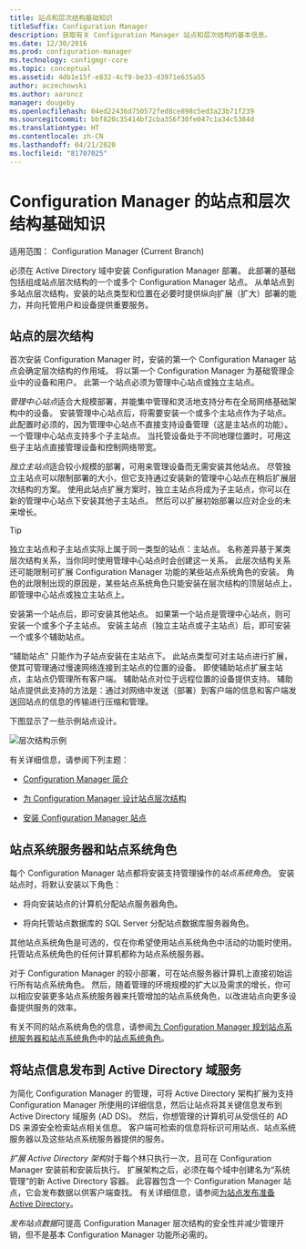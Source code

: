 ```yaml
---
title: 站点和层次结构基础知识
titleSuffix: Configuration Manager
description: 获取有关 Configuration Manager 站点和层次结构的基本信息。
ms.date: 12/30/2016
ms.prod: configuration-manager
ms.technology: configmgr-core
ms.topic: conceptual
ms.assetid: 4db1e15f-e832-4cf9-be33-d3971e635a55
author: aczechowski
ms.author: aaroncz
manager: dougeby
ms.openlocfilehash: 04ed22436d750572fed8ce898c5ed3a23b71f239
ms.sourcegitcommit: bbf820c35414bf2cba356f30fe047c1a34c5384d
ms.translationtype: HT
ms.contentlocale: zh-CN
ms.lasthandoff: 04/21/2020
ms.locfileid: "81707025"
---
```

# <a name="fundamentals-of-sites-and-hierarchies-for-configuration-manager"></a>Configuration Manager 的站点和层次结构基础知识

适用范围：  Configuration Manager (Current Branch)

必须在 Active Directory 域中安装 Configuration Manager 部署。 此部署的基础包括组成站点层次结构的一个或多个 Configuration Manager 站点。 从单站点到多站点层次结构，安装的站点类型和位置在必要时提供纵向扩展（扩大）部署的能力，并向托管用户和设备提供重要服务。

## <a name="hierarchies-of-sites"></a>站点的层次结构
首次安装 Configuration Manager 时，安装的第一个 Configuration Manager 站点会确定层次结构的作用域。 将以第一个 Configuration Manager 为基础管理企业中的设备和用户。 此第一个站点必须为管理中心站点或独立主站点。  

 *管理中心站点*适合大规模部署，并能集中管理和灵活地支持分布在全局网络基础架构中的设备。 安装管理中心站点后，将需要安装一个或多个主站点作为子站点。 此配置时必须的，因为管理中心站点不直接支持设备管理（这是主站点的功能）。 一个管理中心站点支持多个子主站点。 当托管设备处于不同地理位置时，可用这些子主站点直接管理设备和控制网络带宽。  

 *独立主站点*适合较小规模的部署，可用来管理设备而无需安装其他站点。 尽管独立主站点可以限制部署的大小，但它支持通过安装新的管理中心站点在稍后扩展层次结构的方案。 使用此站点扩展方案时，独立主站点将成为子主站点，你可以在新的管理中心站点下安装其他子主站点。 然后可以扩展初始部署以应对企业的未来增长。  

> [!TIP]  
>  独立主站点和子主站点实际上属于同一类型的站点：主站点。 名称差异基于某类层次结构关系，当你同时使用管理中心站点时会创建这一关系。 此层次结构关系还可能限制可扩展 Configuration Manager 功能的某些站点系统角色的安装。 角色的此限制出现的原因是，某些站点系统角色只能安装在层次结构的顶层站点上，即管理中心站点或独立主站点上。  

 安装第一个站点后，即可安装其他站点。 如果第一个站点是管理中心站点，则可安装一个或多个子主站点。 安装主站点（独立主站点或子主站点）后，即可安装一个或多个辅助站点。  

 “辅助站点”  只能作为子站点安装在主站点下。 此站点类型可对主站点进行扩展，使其可管理通过慢速网络连接到主站点的位置的设备。 即使辅助站点扩展主站点，主站点仍管理所有客户端。 辅助站点对位于远程位置的设备提供支持。 辅助站点提供此支持的方法是：通过对网络中发送（部署）到客户端的信息和客户端发送回站点的信息的传输进行压缩和管理。  

 下图显示了一些示例站点设计。  

 ![层次结构示例](media/Hierarchy_examples.png)  

 有关详细信息，请参阅下列主题：  

-   [Configuration Manager 简介](../../core/understand/introduction.md)  

-   [为 Configuration Manager 设计站点层次结构](../../core/plan-design/hierarchy/design-a-hierarchy-of-sites.md)  

-   [安装 Configuration Manager 站点](../servers/deploy/install/installing-sites.md)  

## <a name="site-system-servers-and-site-system-roles"></a>站点系统服务器和站点系统角色  
 每个 Configuration Manager 站点都将安装支持管理操作的*站点系统角色*。 安装站点时，将默认安装以下角色：

-   将向安装站点的计算机分配站点服务器角色。

-   将向托管站点数据库的 SQL Server 分配站点数据库服务器角色。

其他站点系统角色是可选的，仅在你希望使用站点系统角色中活动的功能时使用。 托管站点系统角色的任何计算机都称为站点系统服务器。  

 对于 Configuration Manager 的较小部署，可在站点服务器计算机上直接初始运行所有站点系统角色。 然后，随着管理的环境规模的扩大以及需求的增长，你可以相应安装更多站点系统服务器来托管增加的站点系统角色，以改进站点向更多设备提供服务的效率。  

 有关不同的站点系统角色的信息，请参阅[为 Configuration Manager 规划站点系统服务器和站点系统角色](../../core/plan-design/hierarchy/plan-for-site-system-servers-and-site-system-roles.md)中的[站点系统角色](../../core/plan-design/hierarchy/plan-for-site-system-servers-and-site-system-roles.md#bkmk_planroles)。

## <a name="publishing-site-information-to-active-directory-domain-services"></a>将站点信息发布到 Active Directory 域服务  
 为简化 Configuration Manager 的管理，可将 Active Directory 架构扩展为支持 Configuration Manager 所使用的详细信息，然后让站点将其关键信息发布到 Active Directory 域服务 (AD DS)。 然后，你想管理的计算机可从受信任的 AD DS 来源安全检索站点相关信息。 客户端可检索的信息将标识可用站点、站点系统服务器以及这些站点系统服务器提供的服务。  

 *扩展 Active Directory 架构*对于每个林只执行一次，且可在 Configuration Manager 安装前和安装后执行。   扩展架构之后，必须在每个域中创建名为“系统管理”的新 Active Directory 容器。 此容器包含一个 Configuration Manager 站点，它会发布数据以供客户端查找。 有关详细信息，请参阅[为站点发布准备 Active Directory](../../core/plan-design/network/extend-the-active-directory-schema.md)。  

 *发布站点数据*可提高 Configuration Manager 层次结构的安全性并减少管理开销，但不是基本 Configuration Manager 功能所必需的。  
